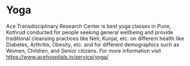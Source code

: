 # Yoga
Ace Transdisciplinary Research Center is best yoga classes in Pune, Kothrud conducted for people seeking general wellbeing and provide traditional cleansing practices like Neti, Kunjal, etc. on different health like Diabetes, Arthritis, Obesity, etc. and for different demographics such as Women, Children, and Senior citizens. For more information visit https://www.acehospitals.in/service/yoga/
